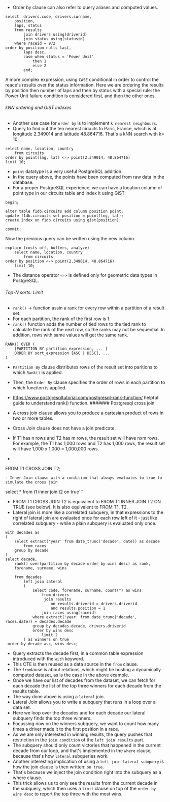 - Order by clause can also refer to query aliases and computed values. 

```
select  drivers.code, drivers.surname,
    position,
    laps, status
    from results
        join drivers using(driverid)
        join status using(statusid)
    where raceid = 972
order by position nulls last,
        laps desc,
        case when status = 'Power Unit'
            then 1
            else 2
        end;
```

A more complex expression, using `CASE` conditional in order to control the reace's results over the status information. Here we are ordering the results by position then number of laps and then by status with a special rule: the Power Unit failure condition is considered first, and then the other ones.

###### kNN ordering and GiST indexes
- Another use case for `order by` is to implement `k nearest neighbours`. 
- Query to find out the ten nearest circuits to Paris, France, which is at longitude 2.349014 and latitude 48.864716. That's a kNN search with k= 10;
```
select name, location, country
    from circuits
order by point(lng, lat) <-> point(2.349014, 48.864716)
limit 10;
```
- `point` datatype is a very useful PostgreSQL addition.
-  In the query above, the points have been computed from raw data in the database. 
- For a proper PostgreSQL experience, we can have a location column of point type in our circuits table and index it using GiST:

```
begin;

alter table f1db.circuits add column position point;
update f1db.circuits set position = point(lng, lat);
create index on f1db.circuits using gist(position);

commit;

```

Now the previous query can be written using the new column. 

```
explain (costs off, buffers, analyze)
    select name, location, country
        from circuits
order by position <-> point(2.349014, 48.864716)
    limit 10;
```

- The distance operator `<->` is defined only for geometric data types in PostgreSQL.

###### Top-N sorts: Limit

- `rank()` -> function assin a rank for every row within a partition of a result set.
- For each partition, the rank of the first row is 1.
- `rank()` function adds the number of tied rows to the tied rank to calculate the rank of the next row, so the ranks may not be sequential. In addition, rows with same values will get the same rank.
```
RANK() OVER (
    [PARTITION BY partition_expression, ... ]
    ORDER BY sort_expression [ASC | DESC], ...
)
```
- `Partition By` clause distributes rows of the result set into paritions to which `Rank()` is applied.
- Then, the `Order By` clause specifies the order of rows in each partition to which funciton is applied.

- https://www.postgresqltutorial.com/postgresql-rank-function/ helpful guide to understand rank() function.
####### Postgresql cross join
- A cross join clause allows you to produce a cartesian product of rows in two or more tables.
- Cross Join clause does not have a join predicate.
- If T1 has n rows and T2 has m rows, the result set will have nxm rows. For example, the T1 has 1,000 rows and T2 has 1,000 rows, the result set will have 1,000 x 1,000 = 1,000,000 rows.
- ```SELECT select_list
FROM T1
CROSS JOIN T2;
```
- Inner Join clause with a condition that always evaluates to true to simulate the cross join
```
select *
from t1
inner join t2 on true```
- FROM T1 CROSS JOIN T2 is equivalent to FROM T1 INNER JOIN T2 ON TRUE (see below). It is also equivalent to FROM T1, T2.
- Lateral join is more like a correlated subquery, in that expressions to the right of lateral join are evaluated once for each row left of it - just like correlated subquery - while a plain subquery is evaluated only once.

```
with decades as
(
    select extract('year' from date_trunc('decade', date)) as decade
        from races
    group by decade
)
select decade, 
    rank() over(partition by decade order by wins desc) as rank, 
    forename, surname, wins

    from decades
        left join lateral
        (
            select code, forename, surname, count(*) as wins
                from drivers
                 join results
                    on results.driverid = drivers.driverid
                    and results.position = 1
                join races using(raceid)
            where extract('year' from date_trunc('decade', races.date)) = decades.decade
            group by decades.decade, drivers.driverid
            order by wins desc
                limit 2
        ) as winners on true
 order by decade asc, wins desc;
 ```

- Query extracts the decade first, in a common table expression introduced with the `with` keyword.
- This CTE is then reused as a data source in the `from` clause.
- The `from`lause is about relations, which might be hosting a dynamically computed dataset, as is the case in the above example.
- Once we have our list of decades from the dataset, we can fetch for each decade the list of the top three winners for each decade from the results table. 
- The way done above is using a `lateral` join.
- Lateral Join allows you to write a subquery that runs in a loop over a data set.
- Here we loop over the decades and for each decade our lateral subquery finds the top three winners.
- Focussing now on the winners subquery, we want to count how many times a driver made it to the first position in a race.
- As we are only interested in winning results, the query pushes that restriction in the `join condition` of the `left join results` part.
- The subquery should only count victories that happened in the current decade from our loop, and that's implemented in the `where` clause, because that's how `lateral` subqueries work.
- Another interesting implication of using a `left join lateral subquery` is how the join clause is then written: `on true`.
- That's because we inject the join condition right into the subquery as a where clause.
- This trick allows us to only see the results from the current decade in the subquery, which then uses a `limit` clause on top of the `order by wins desc` to report the top three with the most wins.
